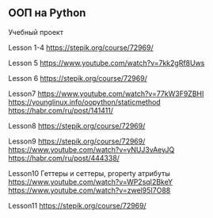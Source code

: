 
## ООП на Python
Учебный проект 

Lesson 1-4
https://stepik.org/course/72969/

Lesson 5
https://www.youtube.com/watch?v=7kk2gRf8Uws

Lesson 6
https://stepik.org/course/72969/

Lesson7
https://www.youtube.com/watch?v=77kW3F9ZBHI
https://younglinux.info/oopython/staticmethod
https://habr.com/ru/post/141411/

Lesson8
https://stepik.org/course/72969/

Lesson9
https://stepik.org/course/72969/
https://www.youtube.com/watch?v=yNUJ3vAeyJQ
https://habr.com/ru/post/444338/

Lesson10 Геттеры и сеттеры, property атрибуты
https://www.youtube.com/watch?v=WP2sqI2BkeY
https://www.youtube.com/watch?v=zwel95I7O88

Lesson11
https://stepik.org/course/72969/

